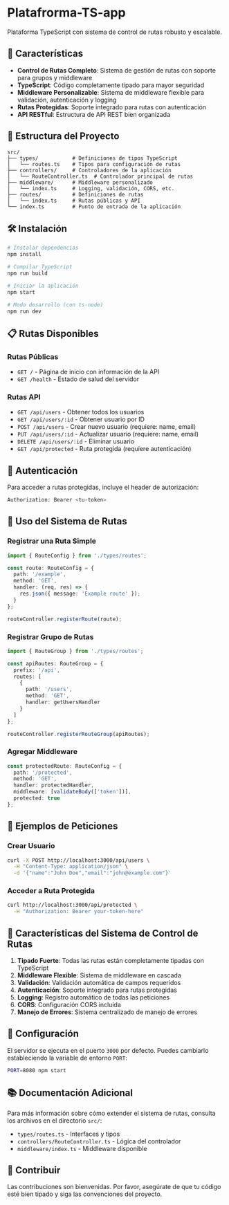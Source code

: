 # Platafrorma-TS-app

Plataforma TypeScript con sistema de control de rutas robusto y escalable.

## 🚀 Características

- **Control de Rutas Completo**: Sistema de gestión de rutas con soporte para grupos y middleware
- **TypeScript**: Código completamente tipado para mayor seguridad
- **Middleware Personalizable**: Sistema de middleware flexible para validación, autenticación y logging
- **Rutas Protegidas**: Soporte integrado para rutas con autenticación
- **API RESTful**: Estructura de API REST bien organizada

## 📁 Estructura del Proyecto

```
src/
├── types/           # Definiciones de tipos TypeScript
│   └── routes.ts    # Tipos para configuración de rutas
├── controllers/     # Controladores de la aplicación
│   └── RouteController.ts  # Controlador principal de rutas
├── middleware/      # Middleware personalizado
│   └── index.ts     # Logging, validación, CORS, etc.
├── routes/          # Definiciones de rutas
│   └── index.ts     # Rutas públicas y API
└── index.ts         # Punto de entrada de la aplicación
```

## 🛠️ Instalación

```bash
# Instalar dependencias
npm install

# Compilar TypeScript
npm run build

# Iniciar la aplicación
npm start

# Modo desarrollo (con ts-node)
npm run dev
```

## 📋 Rutas Disponibles

### Rutas Públicas
- `GET /` - Página de inicio con información de la API
- `GET /health` - Estado de salud del servidor

### Rutas API
- `GET /api/users` - Obtener todos los usuarios
- `GET /api/users/:id` - Obtener usuario por ID
- `POST /api/users` - Crear nuevo usuario (requiere: name, email)
- `PUT /api/users/:id` - Actualizar usuario (requiere: name, email)
- `DELETE /api/users/:id` - Eliminar usuario
- `GET /api/protected` - Ruta protegida (requiere autenticación)

## 🔐 Autenticación

Para acceder a rutas protegidas, incluye el header de autorización:

```bash
Authorization: Bearer <tu-token>
```

## 🎯 Uso del Sistema de Rutas

### Registrar una Ruta Simple

```typescript
import { RouteConfig } from './types/routes';

const route: RouteConfig = {
  path: '/example',
  method: 'GET',
  handler: (req, res) => {
    res.json({ message: 'Example route' });
  }
};

routeController.registerRoute(route);
```

### Registrar Grupo de Rutas

```typescript
import { RouteGroup } from './types/routes';

const apiRoutes: RouteGroup = {
  prefix: '/api',
  routes: [
    {
      path: '/users',
      method: 'GET',
      handler: getUsersHandler
    }
  ]
};

routeController.registerRouteGroup(apiRoutes);
```

### Agregar Middleware

```typescript
const protectedRoute: RouteConfig = {
  path: '/protected',
  method: 'GET',
  handler: protectedHandler,
  middleware: [validateBody(['token'])],
  protected: true
};
```

## 🧪 Ejemplos de Peticiones

### Crear Usuario
```bash
curl -X POST http://localhost:3000/api/users \
  -H "Content-Type: application/json" \
  -d '{"name":"John Doe","email":"john@example.com"}'
```

### Acceder a Ruta Protegida
```bash
curl http://localhost:3000/api/protected \
  -H "Authorization: Bearer your-token-here"
```

## 📝 Características del Sistema de Control de Rutas

1. **Tipado Fuerte**: Todas las rutas están completamente tipadas con TypeScript
2. **Middleware Flexible**: Sistema de middleware en cascada
3. **Validación**: Validación automática de campos requeridos
4. **Autenticación**: Soporte integrado para rutas protegidas
5. **Logging**: Registro automático de todas las peticiones
6. **CORS**: Configuración CORS incluida
7. **Manejo de Errores**: Sistema centralizado de manejo de errores

## 🔧 Configuración

El servidor se ejecuta en el puerto `3000` por defecto. Puedes cambiarlo estableciendo la variable de entorno `PORT`:

```bash
PORT=8080 npm start
```

## 📚 Documentación Adicional

Para más información sobre cómo extender el sistema de rutas, consulta los archivos en el directorio `src/`:

- `types/routes.ts` - Interfaces y tipos
- `controllers/RouteController.ts` - Lógica del controlador
- `middleware/index.ts` - Middleware disponible

## 🤝 Contribuir

Las contribuciones son bienvenidas. Por favor, asegúrate de que tu código esté bien tipado y siga las convenciones del proyecto.
